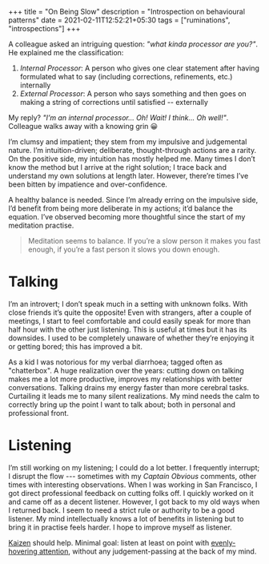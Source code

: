 +++
title = "On Being Slow"
description = "Introspection on behavioural patterns"
date = 2021-02-11T12:52:21+05:30
tags = ["ruminations", "introspections"]
+++

A colleague asked an intriguing question: _"what kinda processor are you?"_.  He explained me the classification:

1. _Internal Processor_: A person who gives one clear statement after having formulated what to say (including corrections, refinements, etc.) internally
2. _External Processor_: A person who says something and then goes on making a string of corrections until satisfied -- externally

My reply?  _"I’m an internal processor... Oh! Wait!  I think... Oh well!"_.  Colleague walks away with a knowing grin 😀

I’m clumsy and impatient; they stem from my impulsive and judgemental nature.  I’m intuition-driven; deliberate, thought-through actions are a rarity.  On the positive side, my intuition has mostly helped me.  Many times I don’t know the method but I arrive at the right solution; I trace back and understand my own solutions at length later.  However, there’re times I’ve been bitten by impatience and over-confidence.

A healthy balance is needed.  Since I’m already erring on the impulsive side, I’d benefit from being more deliberate in my actions; it’d balance the equation.  I’ve observed becoming more thoughtful since the start of my meditation practise.

> Meditation seems to balance.  If you’re a slow person it makes you fast enough, if you’re a fast person it slows you down enough.

# Talking

I’m an introvert; I don’t speak much in a setting with unknown folks.  With close friends it’s quite the opposite!  Even with strangers, after a couple of meetings, I start to feel comfortable and could easily speak for more than half hour with the other just listening.  This is useful at times but it has its downsides.  I used to be completely unaware of whether they’re enjoying it or getting bored; this has improved a bit.

As a kid I was notorious for my verbal diarrhoea; tagged often as "chatterbox".  A huge realization over the years: cutting down on talking makes me a lot more productive, improves my relationships with better conversations.  Talking drains my energy faster than more cerebral tasks.  Curtailing it leads me to many silent realizations.  My mind needs the calm to correctly bring up the point I want to talk about; both in personal and professional front.

# Listening

I’m still working on my listening; I could do a lot better.  I frequently interrupt; I disrupt the flow --- sometimes with my _Captain Obvious_ comments, other times with interesting observations.  When I was working in San Francisco, I got direct professional feedback on cutting folks off.  I quickly worked on it and came off as a decent listener.  However, I got back to my old ways when I returned back.  I seem to need a strict rule or authority to be a good listener.  My mind intellectually knows a lot of benefits in listening but to bring it in practise feels harder.  I hope to improve myself as listener.

[Kaizen] should help.  Minimal goal: listen at least on point with [evenly-hovering attention][], without any judgement-passing at the back of my mind.

[Kaizen]: https://en.wikipedia.org/wiki/Kaizen
[evenly-hovering attention]: https://en.wikipedia.org/wiki/Evenly-suspended_attention
